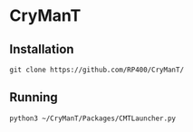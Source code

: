 # CryManT

## Installation
```
git clone https://github.com/RP400/CryManT/
```

## Running
```
python3 ~/CryManT/Packages/CMTLauncher.py
```
